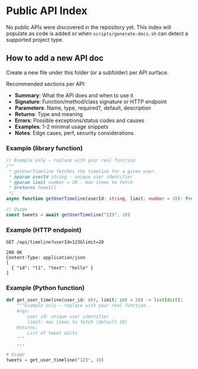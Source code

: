 # Public API Index

No public APIs were discovered in the repository yet. This index will populate as code is added or when `scripts/generate-docs.sh` can detect a supported project type.

## How to add a new API doc
Create a new file under this folder (or a subfolder) per API surface.

Recommended sections per API:
- **Summary**: What the API does and when to use it
- **Signature**: Function/method/class signature or HTTP endpoint
- **Parameters**: Name, type, required?, default, description
- **Returns**: Type and meaning
- **Errors**: Possible exceptions/status codes and causes
- **Examples**: 1-2 minimal usage snippets
- **Notes**: Edge cases, perf, security considerations

### Example (library function)
```ts
// Example only — replace with your real function
/**
 * getUserTimeline fetches the timeline for a given user.
 * @param userId string - unique user identifier
 * @param limit number = 20 - max items to fetch
 * @returns Tweet[]
 */
async function getUserTimeline(userId: string, limit: number = 20): Promise<Tweet[]> {}

// Usage
const tweets = await getUserTimeline("123", 10)
```

### Example (HTTP endpoint)
```http
GET /api/timeline?userId=123&limit=20

200 OK
Content-Type: application/json
[
  { "id": "t1", "text": "hello" }
]
```

### Example (Python function)
```python
def get_user_timeline(user_id: str, limit: int = 20) -> list[dict]:
    """Example only — replace with your real function.
    Args:
        user_id: unique user identifier
        limit: max items to fetch (default 20)
    Returns:
        List of tweet dicts
    """
    ...

# Usage
tweets = get_user_timeline("123", 10)
```